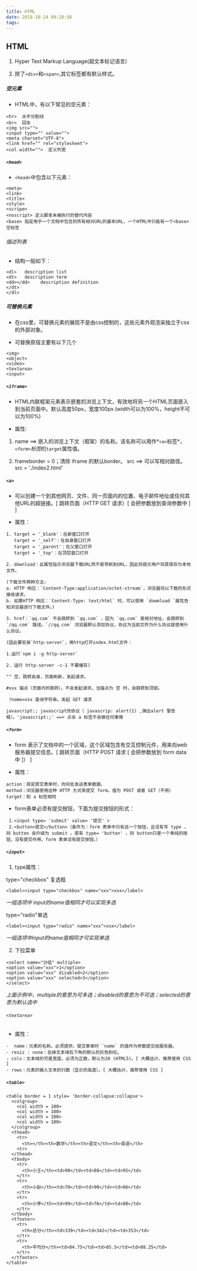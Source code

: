 ```yaml
---
title: HTML
date: 2018-10-24 09:28:56
tags:
---
```

## HTML

 1. Hyper Text Markup Language(超文本标记语言)
 
 2. 除了`<div>`和`<span>`,其它标签都有默认样式。

##### 空元素

-  HTML中，有以下常见的空元素：
```
<hr>  水平分割线 
<br>  回车
<img src="">
<input type="" value="">
<meta charset="UTF-8">
<link href="" rel="stylesheet">
<col width="">  定义列宽
```

##### `<head>`

-  `<head>`中包含以下元素：

```
<meta>
<link>
<title>
<style>
<scripe>
<noscript> 定义脚本未被执行的替代内容
<base> 指定用于一个文档中包含的所有相对URL的基本URL，一个HTML中只能有一个<base>空标签
```

###### 描述列表

- 结构一般如下：

```
<dl>   description list 
<dt>   description term
<dd></dd>    description definition
</dt>
</dl>
```

##### 可替换元素

-  在css里，可替换元素的展现不是由css控制的，这些元素外观渲染独立于css的外部对象。

- 可替换原宿主要有以下几个

```
<img>
<object>
<video>
<textarea>
<input>
```
##### `<iframe>`

- HTML内联框架元素表示嵌套的浏览上下文，有效地将另一个HTML页面嵌入到当前页面中。默认高度50px，宽度100px.(width可以为100%，height不可以为100%)

- 属性:

1. name ==> 嵌入的浏览上下文（框架）的名称。该名称可以用作*`<a>`标签*，*`<form>`标签*的`target`属性值。

2. frameborder = 0；清除 iframe 的默认border。
src ==> 可以写相对路径。src = './index2.html'

##### `<a>`

- 可以创建一个到其他网页、文件、同一页面内的位置、电子邮件地址或任何其他URL的超链接。[ 跳转页面（HTTP GET 请求）[ 会把参数放到查询参数中 ] ]

- 属性：

```
1. target = '_blank'：在新窗口打开
   target = '_self'：在自身窗口打开
   target = '_parent'：在父窗口打开
   target = '_top'：在顶层窗口打开

2. download：此属性指示浏览器下载URL而不是导航到URL，因此将提示用户将其保存为本地文件。

(下载文件两种方法:
a. HTTP 响应：`Content-Type:application/octet-stream`，浏览器将以下载的形式接收请求。
b. 如果HTTP 响应：`Content-Type: text/html` 时，可以使用 `dowmload `属性告知浏览器进行下载文件。)

3. href：`qq.com` 不会跳转到 `qq.com` ，因为 `qq.com` 是相对地址，会跳转到 `/qq.com` 路径。`//qq.com` 浏览器默认添加协议，协议为当前文件为什么协议就使用什么协议。
 
(因此要安装`http-server`，用http打开index.html文件：

1.运行`npm i -g http-server`

2. 运行 http-server -c-1 不要缓存)

"" 空，跳转自身，页面刷新，发起请求。

#xxx 锚点（页面内的跳转）。不会发起请求。当锚点为 空 时，会跳转到顶部。
 
 ?name=xxx 查询字符串。发起 GET 请求

javascript:; javascript伪协议（ javascrip: alert(1) ,弹出alert 警告框）。'javascript:;' ==> 点击 a 标签不会做任何事情
```

##### `<form>`

- form 表示了文档中的一个区域，这个区域包含有交互控制元件，用来向web服务器提交信息。[ 跳转页面（HTTP POST 请求 [ 会把参数放到 form data 中 ]） ]

- 属性：

```
action：规定提交表单时，向何处发送表单数据。
method：浏览器使用这种 HTTP 方式来提交 form。值为 POST 或者 GET（不用）
target：和 a 标签相同
```

- form表单必须有提交按钮，下面为提交按钮的形式：
```
 1.<input type= 'submit' value= '提交' >
 2.<button>提交</button>（条件为：form 表单中只有这一个按钮，且没有写 type ，则 button 会升级为 submit ，若有 type= 'button' ，则 button只是一个单纯的按钮，没有提交作用，form 表单没有提交按钮。）
```

##### `<input>`

1. type属性：

type="checkbox" 复选框

`<label><input type="checkbox" name="xxx">xxx</label>`

*一组选项中 input的name值相同才可以实现多选*

type="radio"单选

`<label><input type="radio" name="xxx">xxx</label>`

*一组选项中input的name值相同才可实现单选*

2. 下拉菜单

```
<select name="分组" multiple>
<option value="xxx">1</option>
<option value="xxx" disabled>2</option>
<option value="xxx" selected>3</option>
</select>
```
*上面示例中，multiple的意思为可多选；disabled的意思为不可选；selected的意思为默认选中*

###### `<textarea>`

- 属性：
```
-  name：元素的名称。必须提供，提交表单时 `name` 的值作为参数提交给服务器。
- resiz : none：去掉文本域右下角的默认的灰色斜杠。
- cols：文本域的可是宽度。必须为正数，默认为20 (HTML5)。[ 大概估计，推荐使用 CSS ]
- rows：元素的输入文本的行数（显示的高度）。[ 大概估计，推荐使用 CSS ]
```

##### `<table>`

```
<table border = 1 style= 'border-collapse:collapse'> 
  <colgroup>
    <col width = 100>
    <col width = 100>
    <col width = 100>
    <col width = 100>
  </colgroup>
  <thead>
    <tr>
      <th></th><th>数学</th><th>语文</th><th>英语</th>
    <tr>
  </thead>
  <tbody>
    <tr>
      <th>小王</th><td>90</td><td>88</td><td>95</td>
    </tr>
    <tr>
      <th>小赵</th><td>70</td><td>90</td><td>86</td>
    </tr>
    <tr>
      <th>小李</th><td>99</td><td>76</td><td>80</td>
    </tr>
  </tbody>
  <tfooter>
    <tr>
      <th>总分</th><td>339</td><td>342</td><td>353</td>
    </tr>
    <tr>
      <th>平均分</th><td>84.75</td><td>85.5</td><td>88.25</td>
    </tr>
  </tfooter>
</table>
```
   






